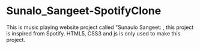 # Sunalo_Sangeet-SpotifyClone
This is music playing website project called "Sunaulo Sangeet: , this project is inspired from Spotify.
HTML5, CSS3 and js is only used to make this project.
